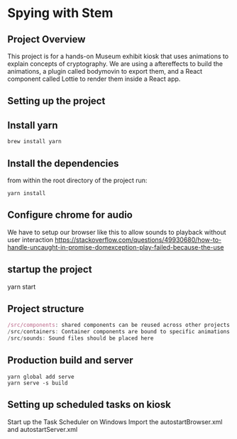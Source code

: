 # Spying with Stem

## Project Overview

This project is for a hands-on Museum exhibit kiosk that uses animations to explain concepts of cryptography. We are using a aftereffects to build the animations, a plugin called bodymovin to export them, and a React component called Lottie to render them inside a React app.

## Setting up the project

## Install yarn

```shell
brew install yarn
```

## Install the dependencies

from within the root directory of the project run:

```shell
yarn install
```

## Configure chrome for audio

We have to setup our browser like this to allow sounds to playback without user interaction
<https://stackoverflow.com/questions/49930680/how-to-handle-uncaught-in-promise-domexception-play-failed-because-the-use>

## startup the project

yarn start

## Project structure

```javascript
/src/components: shared components can be reused across other projects
/src/containers: Container components are bound to specific animations and data files
/src/sounds: Sound files should be placed here
```

## Production build and server

```yarn build
yarn global add serve
yarn serve -s build
```

## Setting up scheduled tasks on kiosk

Start up the Task Scheduler on Windows
Import the autostartBrowser.xml and autostartServer.xml
